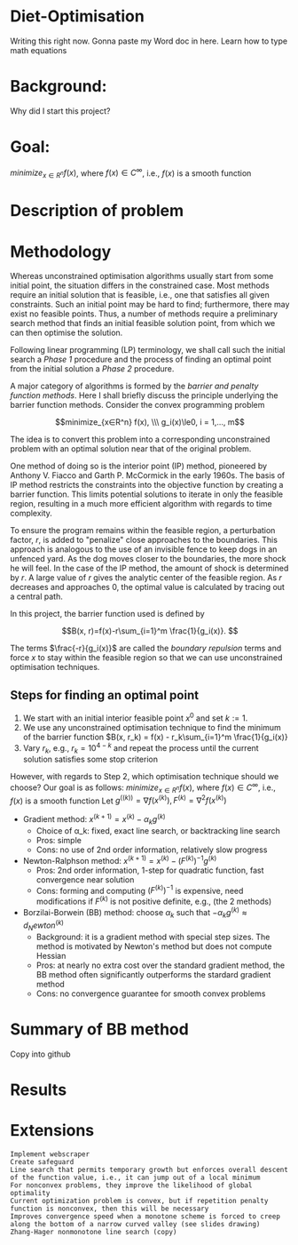 # Diet-Optimisation

Writing this right now. Gonna paste my Word doc in here. 
Learn how to type math equations

# Background: 

Why did I start this project?

# Goal: 
$minimize_{x∈R^n} f(x)$, where $f(x)∈C^∞$, i.e., $f(x)$ is a smooth function

# Description of problem

# Methodology

Whereas unconstrained optimisation algorithms usually start from some initial point, the situation differs in the constrained case. Most methods require an initial solution that is feasible, i.e., one that satisfies all given constraints. Such an initial point may be hard to find; furthermore, there may exist no feasible points. Thus, a number of methods require a preliminary search method that finds an initial feasible solution point, from which we can then optimise the solution.

Following linear programming (LP) terminology, we shall call such the initial search a _Phase 1_ procedure and the process of finding an optimal point from the initial solution a _Phase 2_ procedure.

A major category of algorithms is formed by the _barrier and penalty function methods_. Here I shall briefly discuss the principle underlying the barrier function methods. Consider the convex programming problem 
```math
minimize_{x∈R^n} f(x), \\\
g_i(x)\le0, i = 1,..., m
```
The idea is to convert this problem into a corresponding unconstrained problem with an optimal solution near that of the original problem.

One method of doing so is the interior point (IP) method, pioneered by Anthony V. Fiacco and Garth P. McCormick in the early 1960s. The basis of IP method restricts the constraints into the objective function by creating a barrier function. This limits potential solutions to iterate in only the feasible region, resulting in a much more efficient algorithm with regards to time complexity.

To ensure the program remains within the feasible region, a perturbation factor, $r$, is added to "penalize" close approaches to the boundaries. This approach is analogous to the use of an invisible fence to keep dogs in an unfenced yard. As the dog moves closer to the boundaries, the more shock he will feel. In the case of the IP method, the amount of shock is determined by $r$. A large value of $r$ gives the analytic center of the feasible region. As $r$ decreases and approaches 0, the optimal value is calculated by tracing out a central path.

In this project, the barrier function used is defined by 
```math
B(x, r)=f(x)-r\sum_{i=1}^m \frac{1}{g_i(x)}. 
```
The terms $\frac{-r}{g_i(x)}$ are called the _boundary repulsion_ terms and force $x$ to stay within the feasible region so that we can use unconstrained optimisation techniques.

## Steps for finding an optimal point
1. We start with an initial interior feasible point $x^0$ and set $k:=1$.
2. We use any unconstrained optimisation technique to find the minimum of the barrier function $B(x, r_k) = f(x) - r_k\sum_{i=1}^m \frac{1}{g_i(x)}
3. Vary $r_k$, e.g., $r_k = 10^{4-k}$ and repeat the process until the current solution satisfies some stop criterion

However, with regards to Step 2, which optimisation technique should we choose?
Our goal is as follows: $minimize_{x∈R^n} f(x)$, where $f(x)∈C^∞$, i.e., $f(x)$ is a smooth function
Let $g^({(k)})=∇f(x^{(k)}),F^{(k)}=∇^2 f(x^{(k)})$
- Gradient method: $x^{(k+1)}=x^{(k)}-α_k g^{(k)}$
    - Choice of α_k: fixed, exact line search, or backtracking line search
    - Pros: simple
    - Cons: no use of 2nd order information, relatively slow progress
- Newton-Ralphson method: $x^{(k+1)}=x^{(k)}-{(F^{(k)})}^{-1} g^{(k)}$
    - Pros: 2nd order information, 1-step for quadratic function, fast convergence near solution
    - Cons: forming and computing ${(F^{(k)})}^{-1}$ is expensive, need modifications if $F^{(k)}$ is not positive definite, e.g., (the 2 methods)
- Borzilai-Borwein (BB) method: choose $α_k$ such that $-α_k g^{(k)}≈d_Newton^{(k)}$
    - Background: it is a gradient method with special step sizes. The method is motivated by Newton's method but does not compute Hessian
    - Pros: at nearly no extra cost over the standard gradient method, the BB method often significantly outperforms the stardard gradient method
    - Cons: no convergence guarantee for smooth convex problems

# Summary of BB method 
Copy into github

# Results


# Extensions
	Implement webscraper
	Create safeguard
	Line search that permits temporary growth but enforces overall descent of the function value, i.e., it can jump out of a local minimum
	For nonconvex problems, they improve the likelihood of global optimality
	Current optimization problem is convex, but if repetition penalty function is nonconvex, then this will be necessary
	Improves convergence speed when a monotone scheme is forced to creep along the bottom of a narrow curved valley (see slides drawing)
	Zhang-Hager nonmonotone line search (copy)
